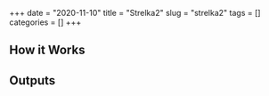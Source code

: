 +++ 
date = "2020-11-10"
title = "Strelka2"
slug = "strelka2" 
tags = []
categories = []
+++


## How it Works

## Outputs
